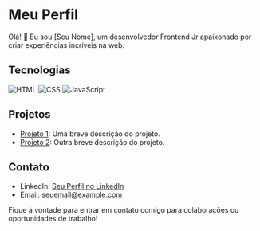 # Meu Perfil

Olá! 👋 Eu sou [Seu Nome], um desenvolvedor Frontend Jr apaixonado por criar experiências incríveis na web.

## Tecnologias

![HTML](https://img.shields.io/badge/-HTML-orange)
![CSS](https://img.shields.io/badge/-CSS-blue)
![JavaScript](https://img.shields.io/badge/-JavaScript-yellow)

## Projetos

- [Projeto 1](link_para_projeto_1): Uma breve descrição do projeto.
- [Projeto 2](link_para_projeto_2): Outra breve descrição do projeto.

## Contato

- LinkedIn: [Seu Perfil no LinkedIn](link_para_o_seu_perfil)
- Email: seuemail@example.com

Fique à vontade para entrar em contato comigo para colaborações ou oportunidades de trabalho!
